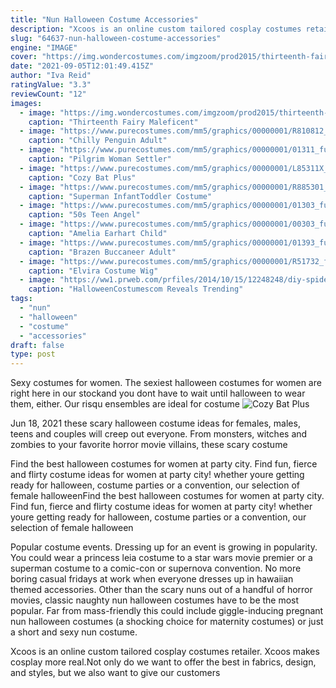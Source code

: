 ```yaml
---
title: "Nun Halloween Costume Accessories"
description: "Xcoos is an online custom tailored cosplay costumes retailer. Xcoos makes cosplay more real.Not only do we want to offer the best in fabrics, design, and styles, but we also want to give our customers"
slug: "64637-nun-halloween-costume-accessories"
engine: "IMAGE"
cover: "https://img.wondercostumes.com/imgzoom/prod2015/thirteenth-fairy-maleficent-costume.jpg"
date: "2021-09-05T12:01:49.415Z"
author: "Iva Reid"
ratingValue: "3.3"
reviewCount: "12"
images:
  - image: "https://img.wondercostumes.com/imgzoom/prod2015/thirteenth-fairy-maleficent-costume.jpg"
    caption: "Thirteenth Fairy Maleficent"
  - image: "https://www.purecostumes.com/mm5/graphics/00000001/R810812_full_1.jpg"
    caption: "Chilly Penguin Adult"
  - image: "https://www.purecostumes.com/mm5/graphics/00000001/01311_full_1.jpg"
    caption: "Pilgrim Woman Settler"
  - image: "https://www.purecostumes.com/mm5/graphics/00000001/L85311X_full_1.jpg"
    caption: "Cozy Bat Plus"
  - image: "https://www.purecostumes.com/mm5/graphics/00000001/R885301_full_1.jpg"
    caption: "Superman InfantToddler Costume"
  - image: "https://www.purecostumes.com/mm5/graphics/00000001/01303_full_1.jpg"
    caption: "50s Teen Angel"
  - image: "https://www.purecostumes.com/mm5/graphics/00000001/00303_full_1.jpg"
    caption: "Amelia Earhart Child"
  - image: "https://www.purecostumes.com/mm5/graphics/00000001/01393_full_1.jpg"
    caption: "Brazen Buccaneer Adult"
  - image: "https://www.purecostumes.com/mm5/graphics/00000001/R51732_full_1.jpg"
    caption: "Elvira Costume Wig"
  - image: "https://ww1.prweb.com/prfiles/2014/10/15/12248248/diy-spider-dog-costume-for-halloween.jpg"
    caption: "HalloweenCostumescom Reveals Trending"
tags:
  - "nun"
  - "halloween"
  - "costume"
  - "accessories"
draft: false
type: post
---
```


Sexy costumes for women. The sexiest halloween costumes for women are right here in our stockand you dont have to wait until halloween to wear them, either. Our risqu ensembles are ideal for costume
![Cozy Bat Plus](https://www.purecostumes.com/mm5/graphics/00000001/L85311X_full_1.jpg "Cozy Bat Plus")

Jun 18, 2021 these scary halloween costume ideas for females, males, teens and couples will creep out everyone. From monsters, witches and zombies to your favorite horror movie villains, these scary costume
<!--inArticleAds-->

<!--galleryOne-->

Find the best halloween costumes for women at party city. Find fun, fierce and flirty costume ideas for women at party city! whether youre getting ready for halloween, costume parties or a convention, our selection of female halloweenFind the best halloween costumes for women at party city. Find fun, fierce and flirty costume ideas for women at party city! whether youre getting ready for halloween, costume parties or a convention, our selection of female halloween
<!--inArticleAds-->

<!--galleryTwo-->

Popular costume events. Dressing up for an event is growing in popularity. You could wear a princess leia costume to a star wars movie premier or a superman costume to a comic-con or supernova convention. No more boring casual fridays at work when everyone dresses up in hawaiian themed accessories. Other than the scary nuns out of a handful of horror movies, classic naughty nun halloween costumes have to be the most popular. Far from mass-friendly this could include giggle-inducing pregnant nun halloween costumes (a shocking choice for maternity costumes) or just a short and sexy nun costume.
<!--galleryThree-->

Xcoos is an online custom tailored cosplay costumes retailer. Xcoos makes cosplay more real.Not only do we want to offer the best in fabrics, design, and styles, but we also want to give our customers
